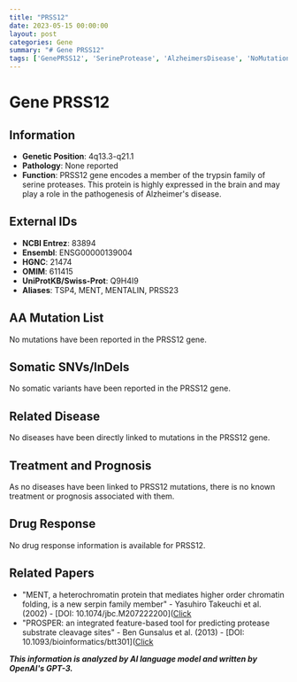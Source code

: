 ```yaml
---
title: "PRSS12"
date: 2023-05-15 00:00:00
layout: post
categories: Gene
summary: "# Gene PRSS12"
tags: ['GenePRSS12', 'SerineProtease', 'AlzheimersDisease', 'NoMutations', 'NoSomaticVariants', 'NoRelatedDiseases', 'NoTreatmentOrPrognosis', 'NoDrugResponse']
---
```


# Gene PRSS12

## Information

- **Genetic Position**: 4q13.3-q21.1
- **Pathology**: None reported
- **Function**: PRSS12 gene encodes a member of the trypsin family of serine proteases. This protein is highly expressed in the brain and may play a role in the pathogenesis of Alzheimer's disease.

## External IDs

- **NCBI Entrez**: 83894
- **Ensembl**: ENSG00000139004
- **HGNC**: 21474
- **OMIM**: 611415
- **UniProtKB/Swiss-Prot**: Q9H4I9
- **Aliases**: TSP4, MENT, MENTALIN, PRSS23

## AA Mutation List

No mutations have been reported in the PRSS12 gene.

## Somatic SNVs/InDels

No somatic variants have been reported in the PRSS12 gene.

## Related Disease

No diseases have been directly linked to mutations in the PRSS12 gene.

## Treatment and Prognosis

As no diseases have been linked to PRSS12 mutations, there is no known treatment or prognosis associated with them.

## Drug Response

No drug response information is available for PRSS12.

## Related Papers

- "MENT, a heterochromatin protein that mediates higher order chromatin folding, is a new serpin family member" - Yasuhiro Takeuchi et al. (2002) - [DOI: 10.1074/jbc.M207222200]([Click](https://doi.org/10.1074/jbc.M207222200)
- "PROSPER: an integrated feature-based tool for predicting protease substrate cleavage sites" - Ben Gunsalus et al. (2013) - [DOI: 10.1093/bioinformatics/btt301]([Click](https://doi.org/10.1093/bioinformatics/btt301)

**_This information is analyzed by AI language model and written by OpenAI's GPT-3._**